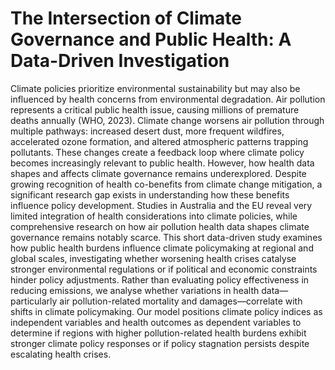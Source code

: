 # The Intersection of Climate Governance and Public Health: A Data-Driven Investigation
Climate policies prioritize environmental sustainability but may also be influenced by health concerns from environmental degradation. Air pollution represents a critical public health issue, causing millions of premature deaths annually (WHO, 2023). Climate change worsens air pollution through multiple pathways: increased desert dust, more frequent wildfires, accelerated ozone formation, and altered atmospheric patterns trapping pollutants. These changes create a feedback loop where climate policy becomes increasingly relevant to public health. However, how health data shapes and affects climate governance remains underexplored.
Despite growing recognition of health co-benefits from climate change mitigation, a significant research gap exists in understanding how these benefits influence policy development. Studies in Australia and the EU reveal very limited integration of health considerations into climate policies, while comprehensive research on how air pollution health data shapes climate governance remains notably scarce.
This short data-driven study examines how public health burdens influence climate policymaking at regional and global scales, investigating whether worsening health crises catalyse stronger environmental regulations or if political and economic constraints hinder policy adjustments. Rather than evaluating policy effectiveness in reducing emissions, we analyse whether variations in health data—particularly air pollution-related mortality and damages—correlate with shifts in climate policymaking. Our model positions climate policy indices as independent variables and health outcomes as dependent variables to determine if regions with higher pollution-related health burdens exhibit stronger climate policy responses or if policy stagnation persists despite escalating health crises.

